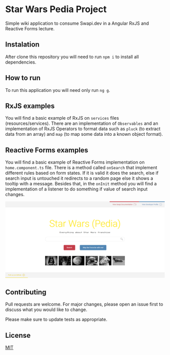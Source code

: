 # Star Wars Pedia Project
Simple wiki application to consume Swapi.dev in a Angular RxJS and Reactive Forms lecture.

## Instalation
After clone this repository you will need to run `npm i` to install all dependencies.

## How to run
To run this application you will need only run `ng g`.

## RxJS examples
You will find a basic example of RxJS on `services` files (resources/services). There are an implementation of `Observables` and an implementation of RxJS Operators to format data such as `pluck` (to extract data from an array) and `map` (to map some data into a known object format).

## Reactive Forms examples
You will find a basic example of Reactive Forms implementation on `home.component.ts` file. There is a method called `onSearch` that implement different rules based on form states. If it is valid it does the search, else if search input is untouched it redirects to a random page else it shows a tooltip with a message. Besides that, in the `onInit` method you will find a implementation of a listener to do something if value of search input changes.

![Application Example](https://github.com/andrefillypesilva/starwars-pedia/blob/master/application_example.png?raw=true)

## Contributing
Pull requests are welcome. For major changes, please open an issue first to discuss what you would like to change.

Please make sure to update tests as appropriate.

## License
[MIT](https://choosealicense.com/licenses/mit/)